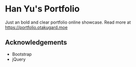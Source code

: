 # Han Yu's Portfolio

Just an bold and clear portfolio online showcase.
Read more at https://portfolio.otakugard.moe

## Acknowledgements
- Bootstrap
- jQuery 
